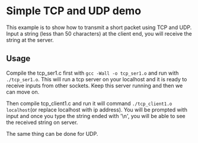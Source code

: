 Simple TCP and UDP demo
=============================================

This example is to show how to transmit a short packet using TCP and UDP.
Input a string (less than 50 characters) at the client end, you will receive the string at the server.

## Usage

Compile the tcp_ser1.c first with ```gcc -Wall -o tcp_ser1.o``` and run with ```./tcp_ser1.o```. This will run
a tcp server on your localhost and it is ready to receive inputs from other sockets. Keep this server running
and then we can move on.

Then compile tcp_client1.c and run it will command ```./tcp_client1.o localhost```(or replace localhost with ip address). You will be prompted with
input and once you type the string ended with '\n', you will be able to see the received string on server.

The same thing can be done for UDP.
